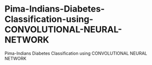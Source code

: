 # Pima-Indians-Diabetes-Classification-using-CONVOLUTIONAL-NEURAL-NETWORK
Pima-Indians Diabetes Classification using CONVOLUTIONAL NEURAL NETWORK
